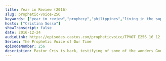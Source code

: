 ```yaml
---
title: Year in Review (2016)
slug: prophetic-voice-256
keywords: ["year in review","prophecy","philippines","living in the supernatural","spiritual authority"]
hosts: ["Cristina Sosso"]
showTranscript: false
date: 2016-12-24
audioLink: https://episodes.castos.com/propheticvoice/TPVOT_E256_16_12_24-25_Year_in_Review.mp3
Series: The Prophetic Voice of Our Time
episodeNumber: 256
description: Pastor Cris is back, testifying of some of the wonders God did in the Philippines and more.
---
```

